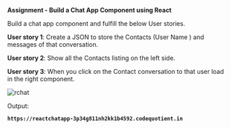 **Assignment - Build a Chat App Component using React**

Build a chat app component and fulfill the below User stories.

**User story 1**: Create a JSON to store the Contacts (User Name ) and messages of that conversation.

**User story 2**: Show all the Contacts listing on the left side.

**User story 3**: When you click on the Contact conversation to that user load in the right component.

![rchat](https://user-images.githubusercontent.com/61765706/124056922-3b276180-da44-11eb-8aa8-af8cf962643c.png)

Output:

**```https://reactchatapp-3p34g811nh2kk1b4592.codequotient.in```**
